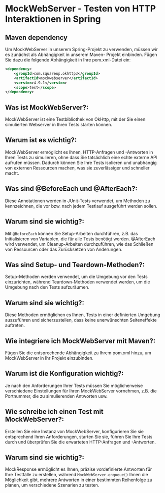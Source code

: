 # MockWebServer - Testen von HTTP Interaktionen in Spring
## Maven dependency
Um MockWebServer in unserem Spring-Projekt zu verwenden, müssen wir es zunächst als Abhängigkeit in unserem Maven-
Projekt einbinden. Fügen Sie dazu die folgende Abhängigkeit in Ihre pom.xml-Datei ein:
```xml
<dependency>
    <groupId>com.squareup.okhttp3</groupId>
    <artifactId>mockwebserver</artifactId>
    <version>4.9.1</version>
    <scope>test</scope>
</dependency>
```

## Was ist MockWebServer?: 
MockWebServer ist eine Testbibliothek von OkHttp, mit der Sie einen simulierten Webserver in Ihren Tests starten können.

## Warum ist es wichtig?:
MockWebServer ermöglicht es Ihnen, HTTP-Anfragen und -Antworten in Ihren Tests zu simulieren, ohne dass Sie tatsächlich eine echte externe API aufrufen müssen. Dadurch können Sie Ihre Tests isolieren und unabhängig von externen Ressourcen machen, was sie zuverlässiger und schneller macht.


## Was sind @BeforeEach und @AfterEach?: 
Diese Annotationen werden in JUnit-Tests verwendet, um Methoden zu kennzeichnen, die vor bzw. nach jedem Testlauf ausgeführt werden sollen.

## Warum sind sie wichtig?: 
Mit `@BeforeEach` können Sie Setup-Arbeiten durchführen, z.B. das Initialisieren von Variablen, die für alle Tests benötigt werden. @AfterEach wird verwendet, um Cleanup-Arbeiten durchzuführen, wie das Schließen von Ressourcen oder das Zurücksetzen von Änderungen.

## Was sind Setup- und Teardown-Methoden?: 
Setup-Methoden werden verwendet, um die Umgebung vor den Tests einzurichten, während Teardown-Methoden verwendet werden, um die Umgebung nach den Tests aufzuräumen.

## Warum sind sie wichtig?: 
Diese Methoden ermöglichen es Ihnen, Tests in einer definierten Umgebung auszuführen und sicherzustellen, dass keine unerwünschten Seiteneffekte auftreten.

## Wie integriere ich MockWebServer mit Maven?:
Fügen Sie die entsprechende Abhängigkeit zu Ihrem pom.xml hinzu, um MockWebServer in Ihr Projekt einzubinden.

## Warum ist die Konfiguration wichtig?: 
Je nach den Anforderungen Ihrer Tests müssen Sie möglicherweise verschiedene Einstellungen für Ihren MockWebServer vornehmen, z.B. die Portnummer, die zu simulierenden Antworten usw.

## Wie schreibe ich einen Test mit MockWebServer?:
Erstellen Sie eine Instanz von MockWebServer, konfigurieren Sie sie entsprechend Ihren Anforderungen, starten Sie sie, führen Sie Ihre Tests durch und überprüfen Sie die erwarteten HTTP-Anfragen und -Antworten.

## Warum sind sie wichtig?: 
MockResponse ermöglicht es Ihnen, präzise vordefinierte Antworten für Ihre Testfälle zu erstellen, während `MockWebServer.enqueue()` Ihnen die Möglichkeit gibt, mehrere Antworten in einer bestimmten Reihenfolge zu planen, um verschiedene Szenarien zu testen.